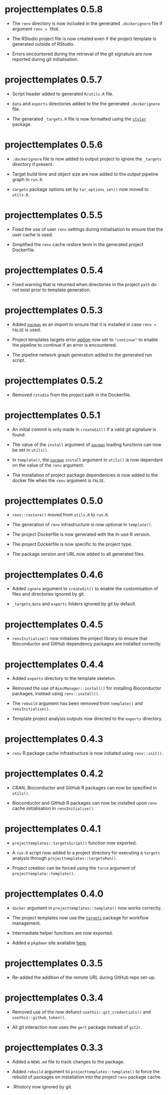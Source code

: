 # projecttemplates 0.5.8

* The `renv` directory is now included in the generated `.dockerignore` file if argument `renv = TRUE`.

* The RStudio project file is now created even if the project template is generated outside of RStudio.

* Errors encountered during the retrieval of the git signature are now reported during git initialisation.

# projecttemplates 0.5.7

* Script header added to generated `R/utils.R` file.

* `data` and `exports` directories added to the the generated `.dockerignore` file.

* The generated `_targets.R` file is now formatted using the [`styler`](https://styler.r-lib.org/) package. 

# projecttemplates 0.5.6

* `.dockerignore` file is now added to output project to ignore the `_targets` directory if present.

* Target build time and object size are now added to the output pipeline graph in `run.R`.

* `targets` package options set by `tar_options_set()` now moved to `utils.R`.

# projecttemplates 0.5.5

* Fixed the use of user `renv` settings during initialisation to ensure that the user cache is used.

* Simplified the `renv` cache restore term in the generated project Dockerfile.

# projecttemplates 0.5.4

* Fixed warning that is returned when directories in the project `path` do not exist prior to template generation.

# projecttemplates 0.5.3

* Added [`pacman`]( https://CRAN.R-project.org/package=pacman) as an import to ensure that it is installed in case `renv = FALSE` is used.

* Project templates targets error [option](https://docs.ropensci.org/targets/reference/tar_option_set.html) now set to `"continue"` to enable the pipeline to continue if an error is encountered.

* The pipeline network graph generation added to the generated run script.

# projecttemplates 0.5.2

* Removed `rstudio` from the project path in the Dockerfile.

# projecttemplates 0.5.1

* An initial commit is only made in `createGit()` if a valid git signature is found.

* The value of the `install` argument of [`pacman`]( https://CRAN.R-project.org/package=pacman) loading functions can now be set in `utils()`.

* In `template()`, the [`pacman`]( https://CRAN.R-project.org/package=pacman) `install` argument in `utils()` is now dependant on the value of the `renv` argument.

* The installation of project package dependencies is now added to the docker file when the `renv` argument is `FALSE`.

# projecttemplates 0.5.0

* `renv::restore()` moved from `utils.R` to `run.R`.

* The generation of `renv` infrastructure is now optional in `template()`.

* The project Dockerfile is now generated with the in-use R version.

* The project Dockerfile is now specific to the project type.

* The package version and URL now added to all generated files.

# projecttemplates 0.4.6

* Added `ignore` argument to `createGit()` to enable the customisation of files and directories ignored by git.

* `_targets`,`data` and `exports` folders ignored by git by default.

# projecttemplates 0.4.5

* `renvInitialise()` now initialises the project library to ensure that Bioconductor and GitHub dependency packages are installed correctly.

# projecttemplates 0.4.4

* Added `exports` directory to the template skeleton.

* Removed the use of `BiocManager::install()` for installing Bioconductor packages, instead using `renv::install()`.

* The `rebuild` argument has been removed from `template()` and `renvInitialise()`.

* Template project analysis outputs now directed to the `exports` directory.

# projecttemplates 0.4.3

* `renv` R package cache infrastructure is now initiated using `renv::init()`.

# projecttemplates 0.4.2

* CRAN, Bioconductor and GitHub R packages can now be specified in `utils()`.

* Bioconductor and GitHub R packages can now be installed upon `renv` cache initialisation in `renvInitialise()`.

# projecttemplates 0.4.1

* `projecttemplates::targetsScript()` function now exported.

* A `run.R` script now added to a project directory for executing a `targets` analysis through `projecttemplates::targetsRun()`.

* Project creation can be forced using the `force` argument of `projecttemplate::template()`.

# projecttemplates 0.4.0

* `docker` argument in `projecttemplates::template()` now works correctly.

* The project templates now use the [`targets`](https://docs.ropensci.org/targets/) package for workflow management.

* Intermediate helper functions are now exported.

* Added a `pkgdown` site available [here](https://jasenfinch.github.io/projecttemplates/).

# projecttemplates 0.3.5

* Re-added the addition of the remote URL during GitHub repo set-up.

# projecttemplates 0.3.4

* Removed use of the now defunct `usethis::git_credentials()` and `usethis::github_token()`.

* All git interaction now uses the `gert` package instead of `git2r`.

# projecttemplates 0.3.3

* Added a `NEWS.md` file to track changes to the package.

* Added `rebuild` argument to `projecttemplates::template()` to force the rebuild of packages on installation into the project `renv` package cache.

* .Rhistory now ignored by git.
